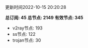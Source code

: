 更新时间2022-10-15 20:20:28

**总订阅: 45**
**总节点: 2149**
**有效节点: 345**
- v2ray节点: 193
- ss节点: 122
- trojan节点: 30
